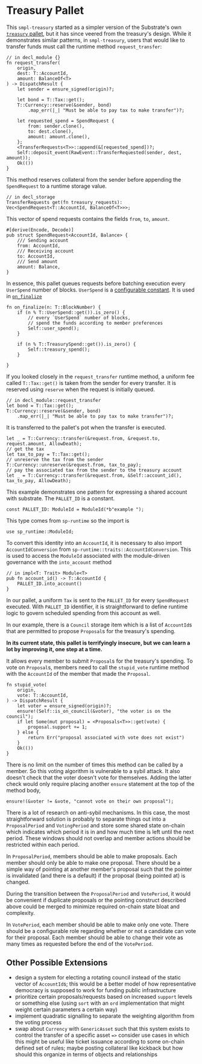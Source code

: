 # Treasury Pallet

This `smpl-treasury` started as a simpler version of the Substrate's own [`treasury` pallet](https://github.com/paritytech/substrate/tree/master/frame/treasury), but it has since veered from the treasury's design. While it demonstrates similar patterns, in `smpl-treasury`, users that would like to transfer funds must call the runtime method `request_transfer`:

```rust, ignore
// in decl_module {}
fn request_transfer(
    origin,
    dest: T::AccountId,
    amount: BalanceOf<T>
) -> DispatchResult {
    let sender = ensure_signed(origin)?;

    let bond = T::Tax::get();
    T::Currency::reserve(&sender, bond)
        .map_err(|_| "Must be able to pay tax to make transfer")?;

    let requested_spend = SpendRequest {
        from: sender.clone(),
        to: dest.clone(),
        amount: amount.clone(),
    };
    <TransferRequests<T>>::append(&[requested_spend])?;
    Self::deposit_event(RawEvent::TransferRequested(sender, dest, amount));
    Ok(())
}
```

This method reserves collateral from the sender before appending the `SpendRequest` to a runtime storage value.

```rust, ignore
// in decl_storage
TransferRequests get(fn treasury_requests): Vec<SpendRequest<T::AccountId, BalanceOf<T>>>;
```

This vector of spend requests contains the fields `from`, `to`, `amount`.

```rust, ignore
#[derive(Encode, Decode)]
pub struct SpendRequest<AccountId, Balance> {
    /// Sending account
    from: AccountId,
    /// Receiving account
    to: AccountId,
    /// Send amount
    amount: Balance,
}
```

In essence, this pallet queues requests before batching execution every `UserSpend` number of blocks. `UserSpend` is a [configurable constant](https://substrate.dev/recipes/storage/constants.html). It is used in [`on_finalize`](https://github.com/substrate-developer-hub/recipes/blob/master/src/tour/schedule.md)

```rust, ignore
fn on_finalize(n: T::BlockNumber) {
    if (n % T::UserSpend::get()).is_zero() {
        // every `UserSpend` number of blocks,
        // spend the funds according to member preferences
        Self::user_spend();
    }

    if (n % T::TreasurySpend::get()).is_zero() {
        Self::treasury_spend();
    }

}
```

If you looked closely in the `request_transfer` runtime method, a uniform fee called `T::Tax::get()` is taken from the sender for every transfer. It is reserved using `reserve` when the request is initially queued.

```rust, ignore
// in decl_module::request_transfer
let bond = T::Tax::get();
T::Currency::reserve(&sender, bond)
    .map_err(|_| "Must be able to pay tax to make transfer")?;
```

It is transferred to the pallet's pot when the transfer is executed.

```rust, ignore
let _ = T::Currency::transfer(&request.from, &request.to, request.amount, AllowDeath);
// get the tax
let tax_to_pay = T::Tax::get();
// unreserve the tax from the sender
T::Currency::unreserve(&request.from, tax_to_pay);
// pay the associated tax from the sender to the treasury account
let _ = T::Currency::transfer(&request.from, &Self::account_id(), tax_to_pay, AllowDeath);
```

This example demonstrates one pattern for expressing a shared account with substrate. The `PALLET_ID` is a constant.

```rust, ignore
const PALLET_ID: ModuleId = ModuleId(*b"example ");
```

This type comes from `sp-runtime` so the import is

```rust, ignore
use sp_runtime::ModuleId;
```

To convert this identity into an `AccountId`, it is necessary to also import `AccountIdConversion` from `sp-runtime::traits::AccountIdConversion`. This is used to access the `ModuleId` associated with the module-driven governance with the `into_account` method

```rust, ignore
// in impl<T: Trait> Module<T>
pub fn account_id() -> T::AccountId {
    PALLET_ID.into_account()
}
```

In our pallet, a uniform `Tax` is sent to the `PALLET_ID` for every `SpendRequest` executed. With `PALLET_ID` identifier, it is straightforward to define runtime logic to govern scheduled spending from this account as well.

In our example, there is a `Council` storage item which is a list of `AccountId`s that are permitted to propose `Proposal`s for the treasury's spending.

**In its current state, this pallet is terrifyingly insecure, but we can learn a lot by improving it, one step at a time.**

It allows every member to submit `Proposal`s for the treasury's spending. To vote on `Proposal`s, members need to call the `stupid_vote` runtime method with the `AccountId` of the member that made the `Proposal`.

```rust, ignore
fn stupid_vote(
    origin,
    vote: T::AccountId,
) -> DispatchResult {
    let voter = ensure_signed(origin)?;
    ensure!(Self::is_on_council(&voter), "the voter is on the council");
    if let Some(mut proposal) = <Proposals<T>>::get(vote) {
        proposal.support += 1;
    } else {
        return Err("proposal associated with vote does not exist")
    }
    Ok(())
}
```

There is no limit on the number of times this method can be called by a member. So this voting algorithm is vulnerable to a sybil attack. It also doesn't check that the voter doesn't vote for themselves. Adding the latter check would only require placing another `ensure` statement at the top of the method body,

```rust, ignore
ensure!(&voter != &vote, "cannot vote on their own proposal");
```

There is a lot of research on anti-sybil mechanisms. In this case, the most straightforward solution is probably to separate things out into a `ProposalPeriod` and `VotingPeriod` and store some shared state on-chain which indicates which period it is in and how much time is left until the next period. These windows should not overlap and member actions should be restricted within each period.

In `ProposalPeriod`, members should be able to make proposals. Each member should only be able to make one proposal. There should be a simple way of pointing at another member's proposal such that the pointer is invalidated (and there is a default) if the proposal (being pointed at) is changed.

During the transition between the `ProposalPeriod` and `VotePeriod`, it would be convenient if duplicate proposals or the pointing construct described above could be merged to minimize required on-chain state bloat and complexity.

In `VotePeriod`, each member should be able to make only one vote. There should be a configurable role regarding whether or not a candidate can vote for their proposal. Each member should be able to change their vote as many times as requested before the end of the `VotePeriod`.

## Other Possible Extensions
* design a system for electing a rotating council instead of the static vector of `AccountId`s; this would be a better model of how representative democracy is supposed to work for funding public infrastructure
* prioritize certain proposals/requests based on increased `support` levels or something else (using `sort` with an `ord` implementation that might weight certain parameters a certain way)
* implement quadratic signalling to separate the weighting algorithm from the voting process
* swap about `Currency` with `GenericAsset` such that this system exists to control the transfer of a specific asset `=>` consider use cases in which this might be useful like ticket issuance according to some on-chain defined set of rules; maybe posting collateral like kickback but how should this organize in terms of objects and relationships
